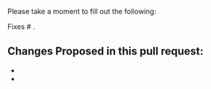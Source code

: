 Please take a moment to fill out the following:

Fixes # .

Changes Proposed in this pull request:
-
-
- 